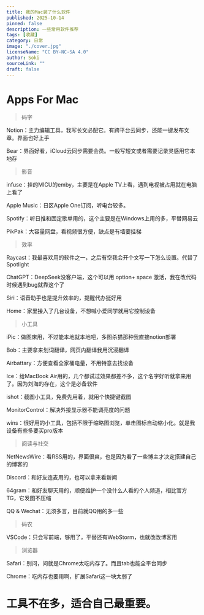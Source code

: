 ```yaml
---
title: 我的Mac装了什么软件
published: 2025-10-14
pinned: false
description: 一些常用软件推荐
tags: [收藏]
category: 日常
image: "./cover.jpg"
licenseName: "CC BY-NC-SA 4.0"
author: Soki
sourceLink: ""
draft: false
---
```


# **Apps For Mac**

> 码字
> 

Notion：主力编辑工具，我写长文必配它。有跨平台云同步，还能一键发布文章。界面也好上手

Bear：界面好看，iCloud云同步需要会员。一般写短文或者需要记录灵感用它本地存

> 影音
> 

infuse：挂的MICU的emby，主要是在Apple TV上看，遇到电视被占用就在电脑上看了

Apple Music：日区Apple One订阅，听电台较多。

Spotify：听日推和固定歌单用的，这个主要是在Windows上用的多，平替网易云

PikPak：大容量网盘，看视频很方便，缺点是有墙要挂梯

> 效率
> 

Raycast：我最喜欢用的软件之一，之后有空我会开个文写一下怎么设置。代替了Spotlight

ChatGPT：DeepSeek没客户端，这个可以用 option+ space 激活，我在改代码时候遇到bug就靠这个了

Siri：语音助手也是提升效率的，提醒代办挺好用

Home：家里接入了几台设备，不想喊小爱同学就用它控制设备

> 小工具
> 

iPic：做图床用，不过能本地就本地吧，多图杀猫那种我直接notion部署

Bob：主要拿来划词翻译，网页内翻译我用沉浸翻译

Airbattary：方便查看全家桶电量，不用特意去找设备


Ice：给MacBook Air用的，几个都试过效果都差不多，这个名字好听就拿来用了。因为刘海的存在，这个是必备软件

ishot：截图小工具，免费先用着，就用个快捷键截图

MonitorControl：解决外接显示器不能调亮度的问题

wins：很好用的小工具，包括不限于缩略图浏览，单击图标自动缩小化。就是我设备有些多要买pro版本

> 阅读与社交
> 

NetNewsWire：看RSS用的，界面很爽，也是因为看了一些博主才决定搭建自己的博客的

Discord：和好友连麦用的，也可以拿来看新闻

64gram：和好友聊天用的，顺便维护一个没什么人看的个人频道，相比官方 TG，它发图不压缩

QQ & Wechat：无须多言，目前就QQ用的多一些

> 码农
> 

VSCode：只会写前端，够用了，平替还有WebStorm，也就改改博客用

> 浏览器
> 

Safari：别问，问就是Chrome太吃内存了。而且tab也能全平台同步

Chrome：吃内存也要用啊，扩展Safari这一块太弱了

# 工具不在多，适合自己最重要。